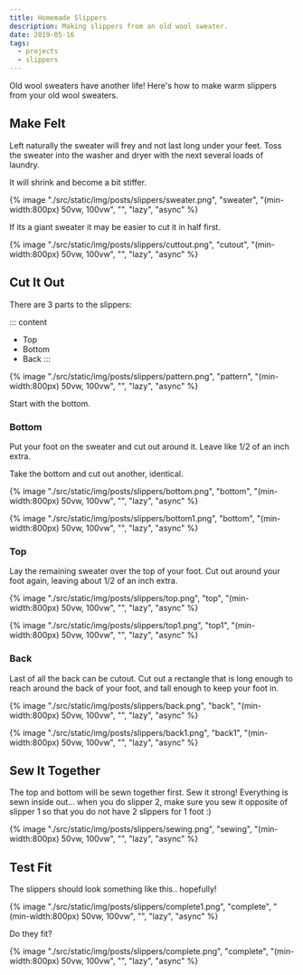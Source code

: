 ```yaml
---
title: Homemade Slippers
description: Making slippers from an old wool sweater.
date: 2019-05-16
tags:
  - projects
  - slippers
---
```


Old wool sweaters have another life! Here's how to make warm slippers from your old wool sweaters.

## Make Felt

Left naturally the sweater will frey and not last long under your feet. Toss the sweater into the washer and dryer with the next several loads of laundry.

It will shrink and become a bit stiffer.

{% image "./src/static/img/posts/slippers/sweater.png", "sweater", "(min-width:800px) 50vw, 100vw", "", "lazy", "async" %}

If its a giant sweater it may be easier to cut it in half first.

{% image "./src/static/img/posts/slippers/cuttout.png", "cutout", "(min-width:800px) 50vw, 100vw", "", "lazy", "async" %}

## Cut It Out

There are 3 parts to the slippers:

::: content

- Top
- Bottom
- Back
  :::

{% image "./src/static/img/posts/slippers/pattern.png", "pattern", "(min-width:800px) 50vw, 100vw", "", "lazy", "async" %}

Start with the bottom.

### Bottom

Put your foot on the sweater and cut out around it. Leave like 1/2 of an inch extra.

Take the bottom and cut out another, identical.

{% image "./src/static/img/posts/slippers/bottom.png", "bottom", "(min-width:800px) 50vw, 100vw", "", "lazy", "async" %}

{% image "./src/static/img/posts/slippers/bottom1.png", "bottom", "(min-width:800px) 50vw, 100vw", "", "lazy", "async" %}

### Top

Lay the remaining sweater over the top of your foot. Cut out around your foot again, leaving about 1/2 of an inch extra.

{% image "./src/static/img/posts/slippers/top.png", "top", "(min-width:800px) 50vw, 100vw", "", "lazy", "async" %}

{% image "./src/static/img/posts/slippers/top1.png", "top1", "(min-width:800px) 50vw, 100vw", "", "lazy", "async" %}

### Back

Last of all the back can be cutout. Cut out a rectangle that is long enough to reach around the back of your foot, and tall enough to keep your foot in.

{% image "./src/static/img/posts/slippers/back.png", "back", "(min-width:800px) 50vw, 100vw", "", "lazy", "async" %}

{% image "./src/static/img/posts/slippers/back1.png", "back1", "(min-width:800px) 50vw, 100vw", "", "lazy", "async" %}

## Sew It Together

The top and bottom will be sewn together first. Sew it strong! Everything is sewn inside out... when you do slipper 2, make sure you sew it opposite of slipper 1 so that you do not have 2 slippers for 1 foot :)

{% image "./src/static/img/posts/slippers/sewing.png", "sewing", "(min-width:800px) 50vw, 100vw", "", "lazy", "async" %}

## Test Fit

The slippers should look something like this.. hopefully!

{% image "./src/static/img/posts/slippers/complete1.png", "complete", "(min-width:800px) 50vw, 100vw", "", "lazy", "async" %}

Do they fit?

{% image "./src/static/img/posts/slippers/complete.png", "complete", "(min-width:800px) 50vw, 100vw", "", "lazy", "async" %}
